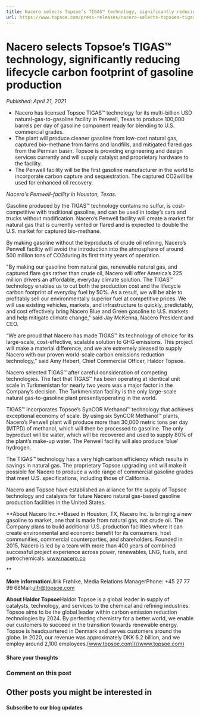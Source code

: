 ```yaml
---
title: Nacero selects Topsoe’s TIGAS™ technology, significantly reducing lifecycle carbon footprint of gasoline production
url: https://www.topsoe.com/press-releases/nacero-selects-topsoes-tigas-technology#main-content
---
```


# Nacero selects Topsoe’s TIGAS™ technology, significantly reducing lifecycle carbon footprint of gasoline production

*Published: April 21, 2021*

- Nacero has licensed Topsoe TIGAS™ technology for its multi-billion USD natural-gas-to-gasoline facility in Penwell, Texas to produce 100,000 barrels per day of gasoline component ready for blending to U.S. commercial grades.
- The plant will produce cleaner gasoline from low-cost natural gas, captured bio-methane from farms and landfills, and mitigated flared gas from the Permian basin. Topsoe is providing engineering and design services currently and will supply catalyst and proprietary hardware to the facility.
- The Penwell facility will be the first gasoline manufacturer in the world to incorporate carbon capture and sequestration. The captured CO2will be used for enhanced oil recovery.

*Nacero's Pemwell-facility in Houston, Texas.*

Gasoline produced by the TIGAS™ technology contains no sulfur, is cost-competitive with traditional gasoline, and can be used in today’s cars and trucks without modification. Nacero’s Penwell facility will create a market for natural gas that is currently vented or flared and is expected to double the U.S. market for captured bio-methane.

By making gasoline without the byproducts of crude oil refining, Nacero’s Penwell facility will avoid the introduction into the atmosphere of around 500 million tons of CO2during its first thirty years of operation.

"By making our gasoline from natural gas, renewable natural gas, and captured flare gas rather than crude oil, Nacero will offer America’s 225 million drivers an affordable, everyday climate solution. The TIGAS™ technology enables us to cut both the production cost and the lifecycle carbon footprint of everyday fuel by 50%. As a result, we will be able to profitably sell our environmentally superior fuel at competitive prices. We will use existing vehicles, markets, and infrastructure to quickly, predictably, and cost effectively bring Nacero Blue and Green gasoline to U.S. markets and help mitigate climate change," said Jay McKenna, Nacero President and CEO.

“We are proud that Nacero has made TIGAS™ its technology of choice for its large-scale, cost-effective, scalable solution to GHG emissions. This project will make a material difference, and we are extremely pleased to supply Nacero with our proven world-scale carbon emissions reduction technology,” said Amy Hebert, Chief Commercial Officer, Haldor Topsoe.

Nacero selected TIGAS™ after careful consideration of competing technologies. The fact that TIGAS™ has been operating at identical unit scale in Turkmenistan for nearly two years was a major factor in the Company’s decision. The Turkmenistan facility is the only large-scale natural gas-to-gasoline plant presentlyoperating in the world.

TIGAS™ incorporates Topsoe’s SynCOR Methanol™ technology that achieves exceptional economy of scale. By using six SynCOR Methanol™ plants, Nacero’s Penwell plant will produce more than 30,000 metric tons per day (MTPD) of methanol, which will then be processed to gasoline. The only byproduct will be water, which will be recovered and used to supply 80% of the plant’s make-up water. The Penwell facility will also produce ‘blue’ hydrogen.

The TIGAS™ technology has a very high carbon efficiency which results in savings in natural gas. The proprietary Topsoe upgrading unit will make it possible for Nacero to produce a wide range of commercial gasoline grades that meet U.S. specifications, including those of California.

Nacero and Topsoe have established an alliance for the supply of Topsoe technology and catalysts for future Nacero natural gas-based gasoline production facilities in the United States.

**About Nacero Inc.**Based in Houston, TX, Nacero Inc. is bringing a new gasoline to market, one that is made from natural gas, not crude oil. The Company plans to build additional U.S. production facilities where it can create environmental and economic benefit for its consumers, host communities, commercial counterparties, and shareholders. Founded in 2015, Nacero is led by a team with more than 400 years of combined successful project experience across power, renewables, LNG, fuels, and petrochemicals. www.nacero.co

**

**More information**Ulrik Frøhlke, Media Relations ManagerPhone: +45 27 77 99 68Mail:[ulfr@topsoe.com](mailto:ulfr@topsoe.com)

**About Haldor Topsoe**Haldor Topsoe is a global leader in supply of catalysts, technology, and services to the chemical and refining industries. Topsoe aims to be the global leader within carbon emission reduction technologies by 2024. By perfecting chemistry for a better world, we enable our customers to succeed in the transition towards renewable energy. Topsoe is headquartered in Denmark and serves customers around the globe. In 2020, our revenue was approximately DKK 6.2 billion, and we employ around 2,100 employees.[www.topsoe.com](//www.topsoe.com)

#### Share your thoughts

### Comment on this post

## Other posts you might be interested in

#### Subscribe to our blog updates